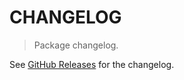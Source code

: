 # CHANGELOG

> Package changelog.

See [GitHub Releases](https://github.com/stdlib-js/string-base-remove-last-grapheme-cluster/releases) for the changelog.